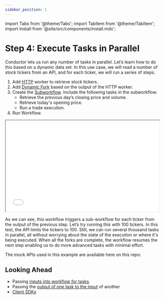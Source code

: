 ```yaml
---
sidebar_position: 1
---
```

import Tabs from '@theme/Tabs';
import TabItem from '@theme/TabItem';
import Install from '@site/src/components/install.mdx';


# Step 4: Execute Tasks in Parallel

Conductor lets us run any number of tasks in parallel. Let’s learn how to do this based on a dynamic data set. In this use case, we will read a number of stock tickers from an API, and for each ticker, we will run a series of steps. 

<Tabs>
<TabItem value="UI" label="UI">

<div className="row">
<div className="col col--4">

1. Add [HTTP](/content/reference-docs/system-tasks/http) worker to retrieve stock tickers.
2. Add [Dynamic Fork](/content/reference-docs/operators/dynamic_fork) based on the output of the HTTP worker.
3. Create the [Subworkflow](/content/reference-docs/operators/sub_workflow). Include the following tasks in the subworkflow.<ul><li>Retrieve the previous day’s closing price and volume.</li><li>Retrieve today's opening price.</li><li>Run a trade execution.</li></ul>
4. Run Workflow.

</div>
<div className="col">
<div className="embed-loom-video">
<iframe
  width="100%"
  height="300px"
  allow="fullscreen;"
  src={"https://www.youtube.com/embed/J0TDfs6nJhg"}
></iframe></div>
</div>
</div>
</TabItem>
</Tabs>

As we can see, this workflow triggers a sub-workflow for each ticker from the output of the previous step. Let’s try running this with 100 tickers. In this test, the API limits the tickers to 100. Still, we can run several thousand tasks in parallel, all without worrying about the state of the execution or where it's being executed. When all the forks are complete, the workflow resumes the next step enabling us to do more advanced tasks with minimal effort.

The mock APIs used in this example are available here on this repo:  

## Looking Ahead

- Passing [inputs into workflow for tasks](/content/guides/passing-data-task-to-task).
- Passing the [output of one task to the input](/content/guides/passing-data-task-to-task) of another
- [Client SDKs](/content/conductor-clients)